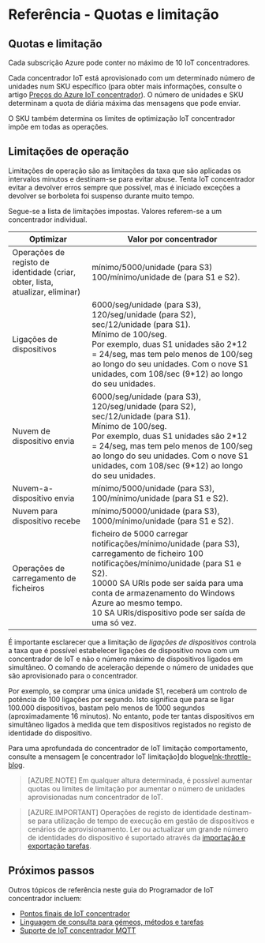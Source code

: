 <properties
 pageTitle="Guia do programador - quotas e limitação | Microsoft Azure"
 description="Guia de programador IoT concentrador Azure - descrição da quotas que se aplicam a IoT concentrador e comportamento optimização esperado"
 services="iot-hub"
 documentationCenter=".net"
 authors="dominicbetts"
 manager="timlt"
 editor=""/>

<tags
 ms.service="iot-hub"
 ms.devlang="multiple"
 ms.topic="article"
 ms.tgt_pltfrm="na"
 ms.workload="na"
 ms.date="09/30/2016" 
 ms.author="dobett"/>

# <a name="reference---quotas-and-throttling"></a>Referência - Quotas e limitação

## <a name="quotas-and-throttling"></a>Quotas e limitação

Cada subscrição Azure pode conter no máximo de 10 IoT concentradores.

Cada concentrador IoT está aprovisionado com um determinado número de unidades num SKU específico (para obter mais informações, consulte o artigo [Preços do Azure IoT concentrador][lnk-pricing]). O número de unidades e SKU determinam a quota de diária máxima das mensagens que pode enviar.

O SKU também determina os limites de optimização IoT concentrador impõe em todas as operações.

## <a name="operation-throttles"></a>Limitações de operação

Limitações de operação são as limitações da taxa que são aplicadas os intervalos minutos e destinam-se para evitar abuse. Tenta IoT concentrador evitar a devolver erros sempre que possível, mas é iniciado exceções a devolver se borboleta foi suspenso durante muito tempo.

Segue-se a lista de limitações impostas. Valores referem-se a um concentrador individual.

| Optimizar | Valor por concentrador |
| -------- | ------------- |
| Operações de registo de identidade (criar, obter, lista, atualizar, eliminar) | mínimo/5000/unidade (para S3) <br/> 100/mínimo/unidade de (para S1 e S2). |
| Ligações de dispositivos | 6000/seg/unidade (para S3), 120/seg/unidade (para S2), sec/12/unidade (para S1). <br/>Mínimo de 100/seg. <br/> Por exemplo, duas S1 unidades são 2\*12 = 24/seg, mas tem pelo menos de 100/seg ao longo do seu unidades. Com o nove S1 unidades, com 108/sec (9\*12) ao longo do seu unidades. |
| Nuvem de dispositivo envia | 6000/seg/unidade (para S3), 120/seg/unidade (para S2), sec/12/unidade (para S1). <br/>Mínimo de 100/seg. <br/> Por exemplo, duas S1 unidades são 2\*12 = 24/seg, mas tem pelo menos de 100/seg ao longo do seu unidades. Com o nove S1 unidades, com 108/sec (9\*12) ao longo do seu unidades. |
| Nuvem-a-dispositivo envia | mínimo/5000/unidade (para S3), 100/mínimo/unidade (para S1 e S2). |
| Nuvem para dispositivo recebe | mínimo/50000/unidade (para S3), 1000/mínimo/unidade (para S1 e S2). |
| Operações de carregamento de ficheiros | ficheiro de 5000 carregar notificações/mínimo/unidade (para S3), carregamento de ficheiro 100 notificações/mínimo/unidade (para S1 e S2). <br/> 10000 SA URIs pode ser saída para uma conta de armazenamento do Windows Azure ao mesmo tempo.<br/> 10 SA URIs/dispositivo pode ser saída de uma só vez. | 

É importante esclarecer que a limitação de *ligações de dispositivos* controla a taxa que é possível estabelecer ligações de dispositivo nova com um concentrador de IoT e não o número máximo de dispositivos ligados em simultâneo. O comando de aceleração depende o número de unidades que são aprovisionado para o concentrador.

Por exemplo, se comprar uma única unidade S1, receberá um controlo de potência de 100 ligações por segundo. Isto significa que para se ligar 100.000 dispositivos, bastam pelo menos de 1000 segundos (aproximadamente 16 minutos). No entanto, pode ter tantas dispositivos em simultâneo ligados à medida que tem dispositivos registados no registo de identidade do dispositivo.

Para uma aprofundada do concentrador de IoT limitação comportamento, consulte a mensagem [e concentrador IoT limitação]do blogue[lnk-throttle-blog].

>[AZURE.NOTE] Em qualquer altura determinada, é possível aumentar quotas ou limites de limitação por aumentar o número de unidades aprovisionadas num concentrador de IoT.

>[AZURE.IMPORTANT] Operações de registo de identidade destinam-se para utilização de tempo de execução em gestão de dispositivos e cenários de aprovisionamento. Ler ou actualizar um grande número de identidades do dispositivo é suportado através da [importação e exportação tarefas][lnk-importexport].

## <a name="next-steps"></a>Próximos passos

Outros tópicos de referência neste guia do Programador de IoT concentrador incluem:

- [Pontos finais de IoT concentrador][lnk-devguide-endpoints]
- [Linguagem de consulta para gémeos, métodos e tarefas][lnk-devguide-query]
- [Suporte de IoT concentrador MQTT][lnk-devguide-mqtt]

[lnk-pricing]: https://azure.microsoft.com/pricing/details/iot-hub
[lnk-throttle-blog]: https://azure.microsoft.com/blog/iot-hub-throttling-and-you/
[lnk-importexport]: iot-hub-devguide-identity-registry.md#import-and-export-device-identities

[lnk-devguide-endpoints]: iot-hub-devguide-endpoints.md
[lnk-devguide-query]: iot-hub-devguide-query-language.md
[lnk-devguide-mqtt]: iot-hub-mqtt-support.md